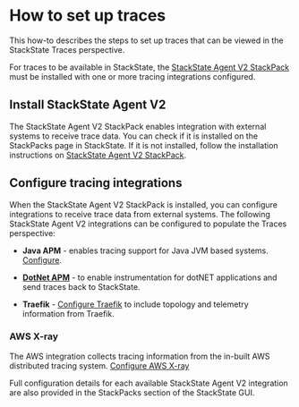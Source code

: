 # How to set up traces

This how-to describes the steps to set up traces that can be viewed in the StackState Traces perspective.

For traces to be available in StackState, the [StackState Agent V2 StackPack](../stackpacks/integrations/agent.md) must be installed with one or more tracing integrations configured.

## Install StackState Agent V2

The StackState Agent V2 StackPack enables integration with external systems to receive trace data. You can check if it is installed on the StackPacks page in StackState. If it is not installed, follow the installation instructions on [StackState Agent V2 StackPack](../stackpacks/integrations/agent.md).

## Configure tracing integrations

When the StackState Agent V2 StackPack is installed, you can configure integrations to receive trace data from external systems. The following StackState Agent V2 integrations can be configured to populate the Traces perspective:

- **Java APM** - enables tracing support for Java JVM based systems. [Configure](../stackpacks/integrations/java-apm.md).

- [**DotNet APM**](../stackpacks/integrations/dotnet-apm.md) - to enable instrumentation for dotNET applications and send traces back to StackState.

- **Traefik** - [Configure Traefik](../stackpacks/integrations/traefik.md) to include topology and telemetry information from Traefik.

### AWS X-ray
The AWS integration collects tracing information from the in-built AWS distributed tracing system.
[Configure AWS X-ray](../stackpacks/integrations/aws-x-ray.md)


Full configuration details for each available StackState Agent V2 integration are also provided in the StackPacks section of the StackState GUI.
